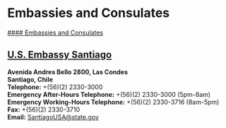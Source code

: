 # Embassies and Consulates

[#### Embassies and Consulates](javascript:void(0); "Embassies and Consulates")

## [U.S. Embassy Santiago](https://cl.usembassy.gov/embassy/santiago/)

**Avenida Andres Bello 2800, Las Condes  
Santiago, Chile  
Telephone:** +(56)(2) 2330-3000  
**Emergency After-Hours Telephone:** +(56)(2) 2330-3000 (5pm-8am)  
**Emergency Working-Hours Telephone:** +(56)(2) 2330-3716 (8am-5pm)  
**Fax:** +(56)(2) 2330-3710  
**Email:** [SantiagoUSA@state.gov](mailto:SantiagoUSA@state.gov)